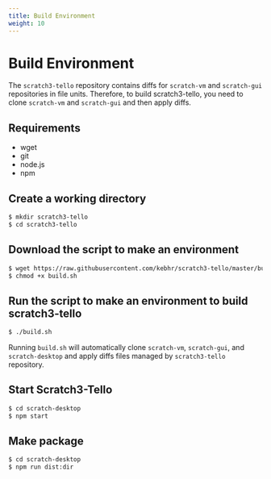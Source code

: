 ```yaml
---
title: Build Environment
weight: 10
---
```


# Build Environment
The `scratch3-tello` repository contains diffs for `scratch-vm` and `scratch-gui` repositories in file units. Therefore, to build scratch3-tello, you need to clone `scratch-vm` and `scratch-gui` and then apply diffs.

## Requirements
- wget
- git
- node.js
- npm

## Create a working directory
```bash
$ mkdir scratch3-tello
$ cd scratch3-tello
```

## Download the script to make an environment
```bash
$ wget https://raw.githubusercontent.com/kebhr/scratch3-tello/master/build.sh
$ chmod +x build.sh
```

## Run the script to make an environment to build scratch3-tello
```bash
$ ./build.sh
```

Running `build.sh` will automatically clone `scratch-vm`, `scratch-gui`, and `scratch-desktop` and apply diffs files managed by `scratch3-tello` repository.

## Start Scratch3-Tello
```bash
$ cd scratch-desktop
$ npm start
```

## Make package
```bash
$ cd scratch-desktop
$ npm run dist:dir
```
